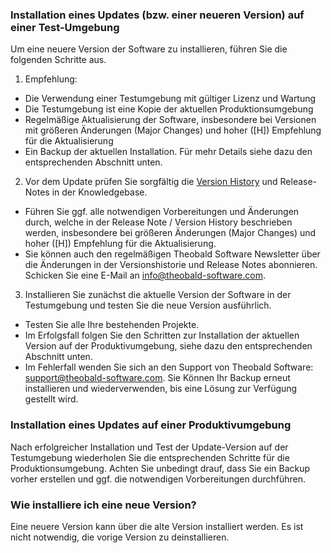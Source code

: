 
### Installation eines Updates (bzw. einer neueren Version) auf einer Test-Umgebung

Um eine neuere Version der Software zu installieren, führen Sie die folgenden Schritte aus. 

1. Empfehlung: 
 - Die Verwendung einer Testumgebung mit gültiger Lizenz und Wartung
 - Die Testumgebung ist eine Kopie der aktuellen Produktionsumgebung
 - Regelmäßige Aktualisierung der Software, insbesondere bei Versionen mit größeren Änderungen (Major Changes) und hoher ([H]) Empfehlung für die Aktualisierung
 - Ein Backup der aktuellen Installation. Für mehr Details siehe dazu den entsprechenden Abschnitt unten. 
 
2. Vor dem Update prüfen Sie sorgfältig die [Version History](https://kb.theobald-software.com/version-history) und Release-Notes in der Knowledgebase.
 - Führen Sie ggf. alle notwendigen Vorbereitungen und Änderungen durch, welche in der Release Note / Version History beschrieben werden, insbesondere bei größeren Änderungen (Major Changes) und hoher ([H]) Empfehlung für die Aktualisierung.
 - Sie können auch den regelmäßigen Theobald Software Newsletter über die Änderungen in der Versionshistorie und Release Notes abonnieren. Schicken Sie eine E-Mail an info@theobald-software.com. 

3. Installieren Sie zunächst die aktuelle Version der Software in der Testumgebung und testen Sie die neue Version ausführlich.
 - Testen Sie alle Ihre bestehenden Projekte.
 - Im Erfolgsfall folgen Sie den Schritten zur Installation der aktuellen Version auf der Produktivumgebung, siehe dazu den entsprechenden Abschnitt unten. 
 - Im Fehlerfall wenden Sie sich an den Support von Theobald Software: support@theobald-software.com. Sie Können Ihr Backup erneut installieren und wiederverwenden, bis eine Lösung zur Verfügung gestellt wird.


### Installation eines Updates auf einer Produktivumgebung
Nach erfolgreicher Installation und Test der Update-Version auf der Testumgebung wiederholen Sie die entsprechenden Schritte für die Produktionsumgebung. Achten Sie unbedingt drauf, dass Sie ein Backup vorher erstellen und ggf. die notwendigen Vorbereitungen durchführen. 


### Wie installiere ich eine neue Version? 
Eine neuere Version kann über die alte Version installiert werden. Es ist nicht notwendig, die vorige Version zu deinstallieren. 

